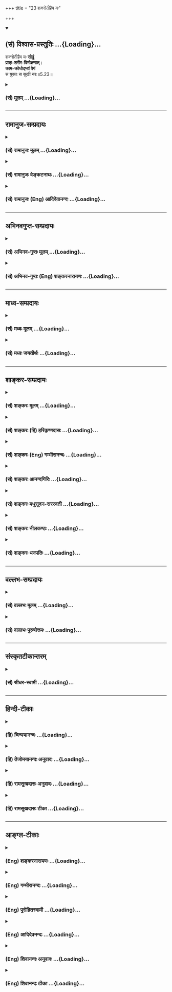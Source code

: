 +++
title = "23 शक्नोतीहैव यः"

+++
<div class="js_include" newlevelforh1="2" title="(सं) विश्वास-प्रस्तुतिः" unfilled url="/purANam_vaiShNavam/mahAbhAratam/06-bhIShma-parva/03-bhagavad-gItA-parva/saMskRtam/vishvAsa-prastutiH/05_karma-saMnyAsa-yogaH/23_shaknotIhaiva_yaH.md">
<details open><summary><h2>(सं) विश्वास-प्रस्तुतिः ...{Loading}...</h2></summary>

शक्नोतीहैव यः **सोढुं**  
**प्राक्-शरीर-विमोक्षणात्**।  
**काम-क्रोधोद्भवं वेगं**  
स युक्तः स सुखी नरः॥5.23॥
</details>
</div>
<div class="js_include collapsed" newlevelforh1="3" title="(सं) मूलम्" unfilled url="/purANam_vaiShNavam/mahAbhAratam/06-bhIShma-parva/03-bhagavad-gItA-parva/saMskRtam/mUlam/05_karma-saMnyAsa-yogaH/23_shaknotIhaiva_yaH.md">
<details><summary><h3>(सं) मूलम् ...{Loading}...</h3></summary>

शक्नोतीहैव यः सोढुं प्राक्शरीरविमोक्षणात्।  
कामक्रोधोद्भवं वेगं स युक्तः स सुखी नरः।।5.23।।
</details>
</div>


_________________
## रामानुज-सम्प्रदायः
<div class="js_include collapsed" newlevelforh1="3" title="(सं) रामानुजः मूलम्" unfilled url="/purANam_vaiShNavam/mahAbhAratam/06-bhIShma-parva/03-bhagavad-gItA-parva/saMskRtam/rAmAnujaH/mUlam/05_karma-saMnyAsa-yogaH/23_shaknotIhaiva_yaH.md">
<details><summary><h3>(सं) रामानुजः मूलम् ...{Loading}...</h3></summary>

।।5.23।।**शरीरविमोक्षणात् प्राग् इह एव** साधनानुष्ठानदशायाम् एव
आत्मानुभवप्रीत्या **कामक्रोधोद्भवं** वेगं सोढुं निरोद्धुं **यः शक्नोति स
युक्तः** आत्मानुभवाय अर्हः। शरीरमोक्षणोत्तरकालम् आत्मानुभवसुखः
संपत्स्यते।

</details>
</div>
<div class="js_include collapsed" newlevelforh1="3" title="(सं) रामानुजः वेङ्कटनाथः" unfilled url="/purANam_vaiShNavam/mahAbhAratam/06-bhIShma-parva/03-bhagavad-gItA-parva/saMskRtam/rAmAnujaH/venkaTanAthaH/05_karma-saMnyAsa-yogaH/23_shaknotIhaiva_yaH.md">
<details><summary><h3>(सं) रामानुजः वेङ्कटनाथः ...{Loading}...</h3></summary>

  
  
।।5.23।। एवं बाह्यस्पर्शेष्वसक्तस्यात्मनि सुखं विन्दतः प्राकृतभोगेषु
दोषदर्शिनः स्वरसवाहिनीं दशामनुवदंस्तथाभूतस्यात्मसाक्षात्कारे तदधीनसुखे च
योग्यतामाह शक्नोति इति। आशरीरपातात्कामक्रोधौ दुर्जयावित्यभिप्रायेणाह
शरीरविमोक्षणात्प्रागिति। साक्षात्कारदशायां कामक्रोधप्रसङ्गो न विद्यत इति
तत्प्रसङ्गनिवारणदशाज्ञापनायइहैव इत्यनेन
साधनानुष्ठानदशोच्यते। विन्दत्यात्मनि यः सुखम् 5।21 इति पूर्वोक्तहेतुं
स्मारयतिआत्मानुभवप्रीत्येति। वेगोऽत्र मनोवाक्कायानामतित्वरिता
प्रवृत्तिः। तत्रानुचितविषयाभिध्याननीचचाटुनरपतिशुद्धान्तप्रवेशादयः कामजा
वेगाः। परहिंसाद्युपायचिन्तनपरुषभाषणप्रहारादयः क्रोधजा वेगाः। सोढुम्
इत्यस्य तितिक्षार्थत्वव्युदासायोक्तंनिरोद्धुमिति। शक्नोति शक्तः
सन्नुत्सहत इत्यर्थः। युक्तशब्दोऽत्र समाधिलाभपर इत्याह आत्मानुभवायार्ह
इति। प्राक्शरीरविमोक्षणात् इत्यस्य शरीरानन्तरमेव फलप्राप्तौ तात्पर्यम्
अन्यथा तद्वचनस्य निष्फलत्वप्रसङ्गादित्यभिप्रायेणस एव
शरीरविमोक्षौत्तरकालमित्युक्तम्। सुखमक्षयमश्नुते 2।21
इत्याद्युक्तफलभूतभविष्यत्सुखयोगोऽत्रापिस सुखी इति व्यपदिश्यत
इत्यभिप्रायेणाह आत्मानुभवैकसुखः सम्पत्स्यत इति।  
  

</details>
</div>
<div class="js_include collapsed" newlevelforh1="3" title="(सं) रामानुजः (Eng) आदिदेवानन्दः" unfilled url="/purANam_vaiShNavam/mahAbhAratam/06-bhIShma-parva/03-bhagavad-gItA-parva/saMskRtam/rAmAnujaH/english/AdidevAnandaH/05_karma-saMnyAsa-yogaH/23_shaknotIhaiva_yaH.md">
<details><summary><h3>(सं) रामानुजः (Eng) आदिदेवानन्दः ...{Loading}...</h3></summary>

5.23 When a man is able to withstand, i.e., to control the impulses of emotions like desire and anger by his longing for the experience of self, he is released 'here itself from the body,' i.e., even during the state when he is practising the means for release, he gains the capacity for experiencing the self. But he becomes blessed by the experience and gets immersed in the bliss of the self only after the fall of the body
(at the end of his Prarabdha or operative Karma). \[The implication is that in this system there is no Jivan-Mukti or complete liberation even when the body is alive. Only the state of Sthita-prajna or of 'one of steady wisdom' can be attained by an embodied Jiva.\]

</details>
</div>


_________________
## अभिनवगुप्त-सम्प्रदायः
<div class="js_include collapsed" newlevelforh1="3" title="(सं) अभिनव-गुप्तः मूलम्" unfilled url="/purANam_vaiShNavam/mahAbhAratam/06-bhIShma-parva/03-bhagavad-gItA-parva/saMskRtam/abhinava-guptaH/mUlam/05_karma-saMnyAsa-yogaH/23_shaknotIhaiva_yaH.md">
<details><summary><h3>(सं) अभिनव-गुप्तः मूलम् ...{Loading}...</h3></summary>

।।5.23।। शक्नोतीति। न चैतद्दुःशकम् शरीरान्तकालं यावत् क्रोधकामजो वेगः
क्षणमात्रं यदि सह्यते तदा आत्यन्तिकी सुखप्राप्तिः।

</details>
</div>
<div class="js_include collapsed" newlevelforh1="3" title="(सं) अभिनव-गुप्तः (Eng) शङ्करनारायणः" unfilled url="/purANam_vaiShNavam/mahAbhAratam/06-bhIShma-parva/03-bhagavad-gItA-parva/saMskRtam/abhinava-guptaH/english/shankaranArAyaNaH/05_karma-saMnyAsa-yogaH/23_shaknotIhaiva_yaH.md">
<details><summary><h3>(सं) अभिनव-गुप्तः (Eng) शङ्करनारायणः ...{Loading}...</h3></summary>

5.23 Saknoti etc. It is not easy to accomplish this; \[for\], if this
force of wrath and desire, hard to bear is endured till the last moment
of the body, not for a moment alone-then is the total Bliss achievement.

</details>
</div>


_________________
## माध्व-सम्प्रदायः
<div class="js_include collapsed" newlevelforh1="3" title="(सं) मध्वः मूलम्" unfilled url="/purANam_vaiShNavam/mahAbhAratam/06-bhIShma-parva/03-bhagavad-gItA-parva/saMskRtam/madhvaH/mUlam/05_karma-saMnyAsa-yogaH/23_shaknotIhaiva_yaH.md">
<details><summary><h3>(सं) मध्वः मूलम् ...{Loading}...</h3></summary>

।।5.23।। तत्परित्यागं प्रशंसति शक्नोतीति। कामक्रोधोद्भवं वेगं सोढुं
शक्नोति। शरीरविमोक्षणात्प्राक्। यथा मनुष्यशरीरे सोढुं सुशकः तथा
नान्यत्रेति भावः। ब्रह्मलोकादिस्तु जितकामानामेव भवति।

</details>
</div>
<div class="js_include collapsed" newlevelforh1="3" title="(सं) मध्वः जयतीर्थः" unfilled url="/purANam_vaiShNavam/mahAbhAratam/06-bhIShma-parva/03-bhagavad-gItA-parva/saMskRtam/madhvaH/jayatIrthaH/05_karma-saMnyAsa-yogaH/23_shaknotIhaiva_yaH.md">
<details><summary><h3>(सं) मध्वः जयतीर्थः ...{Loading}...</h3></summary>

।।5.23।। उत्तरश्लोकमप्यन्तर्भावयितुमाह **तदि**ति। कामभोगपरित्यागं
सन्न्यासार्थमिति वर्तते। इहैव शरीरविमोक्षणात् प्रागिति
प्रशंसायामनुपयुक्तमिति भावेन तद्विहायान्यद्योजयति **कामे**ति। वेगं
मनसोऽनवस्थानम्। एवं तर्हिइहैव शरीरविमोक्षणात् प्राक् इति किमर्थमुक्तं
इत्यतस्तदनूद्य तात्पर्य माह **शरीरे**ति। इहैवेत्यनुवादे ग्राह्यं
अस्मिन्नेव लोक इति। अत एवोक्तं मनुष्यशरीर इति। अतोऽत्रैव तत्सहनाय
प्रयतितव्यमित्यभिप्रायशेषः। ननु ब्रह्मलोकादौ तत्सहनमत्यन्तसुशकम्
तत्कथमेवमुच्यते इत्यत आह **ब्रह्मे**ति। तथा चान्योन्याश्रय इति भावः।
अन्यत्रेति पश्वादिशरीरं व्युदस्तमिति हृदयम्। एतेनात्र वाक्यभेदः कार्य
इति सूचितम्। शरीरविमोक्षणपर्यन्तं न सकृदिति कश्चित्। तदसत् तथा
सत्याशरीरविमोक्षणादिति स्यात्। इहैवेति च व्यर्थम्।

</details>
</div>


_________________
## शाङ्कर-सम्प्रदायः
<div class="js_include collapsed" newlevelforh1="3" title="(सं) शङ्करः मूलम्" unfilled url="/purANam_vaiShNavam/mahAbhAratam/06-bhIShma-parva/03-bhagavad-gItA-parva/saMskRtam/shankaraH/mUlam/05_karma-saMnyAsa-yogaH/23_shaknotIhaiva_yaH.md">
<details><summary><h3>(सं) शङ्करः मूलम् ...{Loading}...</h3></summary>

।।5.23।। **शक्नोति** उत्सहते **इहैव** जीवन्नेव **यः सोढुं** प्रसहितुं
**प्राक्** पूर्वं **शरीरविमोक्षणात्** आ मरणात् इत्यर्थः। मरणसीमाकरणं
जीवतोऽवश्यंभावि हि कामक्रोधोद्भवो वेगः अनन्तनिमित्तवान् हि सः इति यावत्
मरणं तावत् न विश्रम्भणीय इत्यर्थः। कामः इन्द्रियगोचरप्राप्ते इष्टे विषये
श्रूयमाणे स्मर्यमाणे वा अनुभूते सुखहेतौ या गर्धिः तृष्णा स कामः क्रोधश्च
आत्मनः प्रतिकूलेषु दुःखहेतुषु दृश्यमानेषु श्रूयमाणेषु स्मर्यमाणेषु वा यो
द्वेषः सः क्रोधः तौ कामक्रोधौ उद्भवो यस्य वेगस्य सः कामक्रोधोद्भवः वेगः।
रोमाञ्चनप्रहृष्टनेत्रवदनादिलिङ्गः अन्तःकरणप्रक्षोभरूपः कामोद्भवो वेगः
गात्रप्रकम्पप्रस्वेदसंदष्टोष्ठपुटरक्तनेत्रादिलिङ्गः क्रोधोद्भवो वेगः तं
**कामक्रोधोद्भवं वेगं** यः उत्सहते प्रसहते सोढुं प्रसहितुम् **सः
युक्तः** योगी **सुखी** च इह लोके **नरः**।। कथंभूतश्च ब्रह्मणि स्थितः
ब्रह्म प्राप्नोति इति आह **भगवान्**

</details>
</div>
<div class="js_include collapsed" newlevelforh1="3" title="(सं) शङ्करः (हि) हरिकृष्णदासः" unfilled url="/purANam_vaiShNavam/mahAbhAratam/06-bhIShma-parva/03-bhagavad-gItA-parva/saMskRtam/shankaraH/hindI/harikRShNadAsaH/05_karma-saMnyAsa-yogaH/23_shaknotIhaiva_yaH.md">
<details><summary><h3>(सं) शङ्करः (हि) हरिकृष्णदासः ...{Loading}...</h3></summary>

।।5.23।। जो मनुष्य यहाँजीवितावस्थामें ही शरीर छूटनेसे पहलेपहले अर्थात्
मरणपर्यन्त ( कामक्रोधसे उत्पन्न हुए वेगको ) सहन कर सकता है अर्थात् सहन
करनेका उत्साह रखता है ( वही युक्त और सुखी है )। जीवित पुरुषके
अन्तःकरणमें कामक्रोधका वेग अवश्य ही होता है इसलिये मरणपर्यन्तकी सीमा की
गयी है क्योंकि वह कामक्रोधजनित वेग अनेक निमित्तोंसे प्रकट होनेवाला है
अतः मरनेतक उसका विश्वास न करे। ( सदैव उससे सावधान रहे ) यह अभिप्राय है।
किसी अनुभव किये हुए सुखदायक इष्टविषयके इन्द्रियगोचर हो जानेपर यानी सुन
जानेपर या स्मरण हो जानेपर उसको पानेकी जो लालसा तृष्णा होती है उसका नाम
काम है। वैसे ही अपने प्रतिकूल दुःखदायक विषयोंके दीखने सुनायी देने या
स्मरण होनेपर उनमें जो द्वेष होता है उसका नाम क्रोध है। वे काम और क्रोध
जिस वेगके उत्पादक होते हैं वह कामक्रोधसे उत्पन्न हुआ वेग कहलाता है।
रोमाञ्च होना मुख और नेत्रोंका प्रफुल्लित होना इत्यादि चिह्नोंवाला जो
अन्तःकरणका क्षोभ है वह कामसे उत्पन्न हुआ वेग है। तथा शरीरका काँपना पसीना
आ जाना होठोंको चबाने लगना नेत्रोंका लाल हो जाना इत्यादि चिह्नोंवाला वेग
क्रोधसे उत्पन्न हुआ वेग है। ऐसे काम और क्रोधके वेगको जो सहन कर सकता है
उसको सहन करनेका उत्साह रखता है वह मनुष्य इस संसारमें योगी है और वही सुखी
है।

</details>
</div>
<div class="js_include collapsed" newlevelforh1="3" title="(सं) शङ्करः (Eng) गम्भीरानन्दः" unfilled url="/purANam_vaiShNavam/mahAbhAratam/06-bhIShma-parva/03-bhagavad-gItA-parva/saMskRtam/shankaraH/english/gambhIrAnandaH/05_karma-saMnyAsa-yogaH/23_shaknotIhaiva_yaH.md">
<details><summary><h3>(सं) शङ्करः (Eng) गम्भीरानन्दः ...{Loading}...</h3></summary>

5.23 Yah saknoti, one who can, is able to; sodhum, withstand; iha eva,
here itself, while alive; prak, before; sarira-vimoksanat, departing
from the body, till death-. Death is put as a limit because the impulse
of desire and anger is certanily inevitable for a living person. For
this impulse has got infinite sources. One should not relax until his
death. That is the idea. Kama, desire, is the hankering, thirst, with
regard to a coveted object-of an earlier experience, and which is a
source of pleasure-when it comes within the range of the senses, or is
heard of or remembered. And krodha, anger, is that repulsion one has
against what are adverse to oneself and are sources of sorrow, when they
are seen, heard of or remembered. That impulse (veda) which has those
desire and anger as its source (udbhava) is kama-krodha-udbhava-vegah.
The impulse arising from desire is a kind of mental agitation, and has
the signs of horripilation, joyful eyes, face, etc. The impulse of anger
has the signs of trembling of body, perspiration, bitting of lips, red
eyes, etc. He who is able to withstand that impulse arising from desire
and anger, sah narah, that man; is yuktah, a yogi; and sukhi, is happy,
in this world. What kind of a person, being established in Brahman,
attains Brahman; The Lord says:

</details>
</div>
<div class="js_include collapsed" newlevelforh1="3" title="(सं) शङ्करः आनन्दगिरिः" unfilled url="/purANam_vaiShNavam/mahAbhAratam/06-bhIShma-parva/03-bhagavad-gItA-parva/saMskRtam/shankaraH/AnandagiriH/05_karma-saMnyAsa-yogaH/23_shaknotIhaiva_yaH.md">
<details><summary><h3>(सं) शङ्करः आनन्दगिरिः ...{Loading}...</h3></summary>

।।5.23।। उत्तरश्लोकस्य तात्पर्यमाह **अयं चेति।** श्रेयोमार्गप्रतिपक्षत्वं
कष्टतमत्वे हेतुस्तत्रैव हेत्वन्तरमाह **सर्वेति।** प्रयत्नाधिक्यस्य
कर्तव्यत्वे हेतुं सूचयति **दुर्निवार्य इति।** प्रसिद्धं हि
कामक्रोधोद्भवस्य वेगस्य दुर्निवारत्वं येन मातरमपि चाधिरोहति पितरमपि
हन्ति तमवश्यं परिहर्तव्यं दर्शयति **शक्नोतीति।** यथोक्तं वेगं
बहिरनर्थरूपेण परिणामात्प्रागेव देहान्तरुत्पन्नं यः सोढुं क्षमते तं
स्तौति **स युक्त इति।** मरणसीमाकरणस्य तात्पर्यमाह **मरणेति।** प्रसिद्धौ
हिशब्दः। तत्र हेतुमाह **अनन्तेति।** व्याध्युपहतानां वृद्धानां च
कामादिवेगो न भवतीत्याशङ्क्याह **यावदिति।** कामक्रोधोद्भवं वेगं
व्याख्यातुमादौ कामं मनोविकारविशेषत्वेन व्याचष्टे **काम इति।** कथमस्य
मनोविकारविशेषत्वं तदाह **इन्द्रियेति।** कामो गर्धिस्तृष्णेति पर्यायाः
सन्तः शब्दा मनोविकारविशेषे पर्यवस्यन्तीत्यर्थः। क्रोधश्च
मनोविकारविशेषस्तद्वदित्याह **क्रोधश्चेति।** तमेव क्रोधं स्पष्टयति
**आत्मन इति।** एवं कामक्रोधौ व्याख्याय तयोरुत्कटत्वावस्थात्मनो वेगस्य
ताभ्यामुत्पत्तिमुपन्यस्यति **ताविति।** यथोक्तवेगावगमोपायमुपदिशति
**रोमाञ्चनहृष्टनेत्रेत्यादिना।** उभयविधवेगं यो जीवन्नेव सोढुं शक्नोति तं
पुरुषधौरेयत्वेन स्तौति **तमित्यादिना।**

</details>
</div>
<div class="js_include collapsed" newlevelforh1="3" title="(सं) शङ्करः मधुसूदन-सरस्वती" unfilled url="/purANam_vaiShNavam/mahAbhAratam/06-bhIShma-parva/03-bhagavad-gItA-parva/saMskRtam/shankaraH/madhusUdana-sarasvatI/05_karma-saMnyAsa-yogaH/23_shaknotIhaiva_yaH.md">
<details><summary><h3>(सं) शङ्करः मधुसूदन-सरस्वती ...{Loading}...</h3></summary>

।।5.23।। सर्वानर्थप्राप्तिहेतुर्दुर्निवारोऽयं श्रेयोमार्गप्रतिपक्षः
कष्टतमो दोषो महता यत्नेन मुमुक्षुणा निवारणीय इति यत्नाधिक्यविधानाय
पुनराह आत्मोऽनुकूलेषु सुखहेतुषु दृश्यमानेषु श्रूयमाणेषु स्मर्यमाणेषु वा
तद्गुणानुसंधानाभ्यासेन यो रत्यात्मको गर्धोऽभिलाषस्तृष्णा लोभः स कामः।
स्त्रीपुंसयोः परस्परव्यतिकराभिलाषे त्वत्यन्तनिरूढः कामशब्दः।
एतदभिप्रायेणकामः क्रोधस्तथा लोभः इत्यत्र धनतृष्णा लोभः
स्त्रीपुंसव्यतिकरस्तृष्णा कामः इति कामलोभौ पृथगुक्तौ। इह तु
तृष्णासामान्याभिप्रायेण कामशब्दः प्रयुक्त इति लोभः पृथङ्नोक्तः।
एवमात्मनः प्रतिकूलेषु दुःखहेतुषु दृश्यमानेषु श्रूयमाणेषु स्मर्यमाणेषु वा
तत्तद्दोषानुसंधानाभ्यासेन यः प्रज्वलनात्मको द्वेषो मन्युः स क्रोधः।
तयोरुत्कटावस्था लोकवेदविरोधप्रतिसंधानप्रतिबन्धकतया
लोकवेदविरुद्धप्रवृत्त्युन्मुखत्वरूपा नदीवेगसाम्येन वेग इत्युच्यते। यथा
हि नद्या वेगो वर्षास्वतिप्रबलतया लोकवेदविरोधप्रतिसंधानेनानिच्छन्तमपि
गर्ते पातयित्वा मज्जयति चाधो नयति च तथा कामक्रोधयोरपि वेगो
विषयाभिध्यानाभ्यासेन वर्षाकालस्थानीयेनातिप्रबलो
लोकवेदविरोधप्रतिसंधानेनानिच्छन्तमपि विषयगर्ते पातयित्वा मज्जयति चाधो
महानरकान्नयति चेति वेगपदप्रयोगेण सूचितम्। एतच्चाथ केन
प्रयुक्तोऽयमित्यत्र विवृतम्। तमेतादृशं कामक्रोधोद्भवं
वेगमन्तःकरणप्रक्षोभरूपं
स्तम्भस्वेदाद्यनेकबाह्यविकारलिङ्गमाशरीरविमोक्षणाच्छरीरविमोक्षणपर्यन्तमनेकनिमित्तवशात्सर्वदा
संभाव्यमानत्वेनाविस्रम्भणीयमन्तरुत्पन्नमात्रमिहैव
बहिरिन्द्रियव्यापाररूपाद्गर्तपतनात्प्रागेव यो यतिर्धीरस्तिमिङ्गिल इव
नदीवेगं विषयदोषदर्शनाभ्यासजेन वशीकारसंज्ञकवैराग्येण सोढुं
तदनुरूपकार्यसंपादनेनानर्थकं कर्तुं शक्नोति समर्थो भवति स एव युक्तो योगी
स एव सुखी स एव नरः पुमान्पुरुषार्थसंपादनात्
तदितरस्त्वाहारनिद्राभयमैथुनादिपशुधर्ममात्ररतत्वेन मनुष्याकारः पशुरेवेति
भावः। प्राक्शरीरविमोक्षणादित्यत्रान्यद्व्याख्यानं यथामरणादूर्ध्वं
विलपन्तीभिर्युवतीभिरालिङ्ग्यमानोऽपि पुत्रादिभिर्दह्यमानोऽपि
प्राणशून्यत्वात्कामक्रोधवेगं सहते तथा मरणात्प्रागपि जीवन्नेव यः सहते स
युक्त इत्यादि। अत्र यदि मरणवज्जीवनेऽपि कामक्रोधानुत्पत्तिमात्रं
ब्रूयात्तदैतद्युज्येत। यथोक्तं वसिष्ठेनप्राणे गते यथा देहः सुखं दुःखं न
विन्दति। तथा चेत्प्राणयुक्तोऽपि स कैवल्याश्रमे वसेत्।। इति। इह
तूत्पन्नयोः कामक्रोधयोर्वेगसहने प्रस्तुते तयोरनुत्पत्तिमात्रं न
दृष्टान्त इति किमतिनिर्बन्धेन।

</details>
</div>
<div class="js_include collapsed" newlevelforh1="3" title="(सं) शङ्करः नीलकण्ठः" unfilled url="/purANam_vaiShNavam/mahAbhAratam/06-bhIShma-parva/03-bhagavad-gItA-parva/saMskRtam/shankaraH/nIlakaNThaH/05_karma-saMnyAsa-yogaH/23_shaknotIhaiva_yaH.md">
<details><summary><h3>(सं) शङ्करः नीलकण्ठः ...{Loading}...</h3></summary>

।।5.23।। कः पुनर्मुख्यः सुखीत्याह **शक्नोतीति।** इहैव जीवत्येव देहे
प्राक्शरीरविमोक्षणाद्यावद्देहपातं मया कामक्रोधौ जिताविति विस्रम्भो न
कर्तव्य इत्यर्थः। श्रुते दृष्टेऽनुमिते वा विषये यो
गर्धस्तृष्णारूपोऽतृप्तिश्च स कामः क्रोधस्तादृशे एव विषये द्वेषस्तौ
कामक्रोधावुद्भवो यस्य वेगस्य स
रोमाञ्चहृष्टनेत्रवक्त्रलिङ्गोऽन्तःकरणप्रक्षोभरूपः कामोद्भवो वेगः।
गात्रप्रकम्पप्रस्वेदसंदष्टौष्ठपुटरक्तनेत्रादिलिङ्गः क्रोधोद्भवो वेगस्तं
कामक्रोधोद्भवं वेगं सोढुं यः शक्नोति स एव युक्तो योगी मुख्यः सुखी च
नान्यः।

</details>
</div>
<div class="js_include collapsed" newlevelforh1="3" title="(सं) शङ्करः धनपतिः" unfilled url="/purANam_vaiShNavam/mahAbhAratam/06-bhIShma-parva/03-bhagavad-gItA-parva/saMskRtam/shankaraH/dhanapatiH/05_karma-saMnyAsa-yogaH/23_shaknotIhaiva_yaH.md">
<details><summary><h3>(सं) शङ्करः धनपतिः ...{Loading}...</h3></summary>

।।5.23।। अयं च श्रयोमार्गप्रतिपक्षी कष्टतमो दोषः सर्वानर्थप्राप्तिहेतुः
दुर्निवार्यश्चेति तत्परिहारे यत्नाधिक्यविधानायाह **शक्नोतीति।** यः इहैव
जीवन्नेव इन्द्रियगोचरे प्राप्ते इष्टे विषये श्रुयमाणे स्मर्यमाणे वा
सुखहेतौ या तृष्णा स कामः। क्रोधश्चैवंभूतेऽनिष्टे विषये द्वेषः। तौ
कामक्रोधावुद्भवो यस्य स रोमाञ्चनहृष्टनेत्रवदनलिङ्गोऽन्तःकरणप्रक्षोभरुपः
कामोद्भवो वेगः। गात्रप्रकम्पप्रस्वेदसंदष्टौष्ठपुटरक्तनेत्रवक्ततादिलिङग
चित्तप्रक्षोभरुपः क्रोधोद्भवो वेगः। तं कामक्रोधोद्भवं
शरीरविमोक्षणात्प्रागामरणात् सोढुं प्रसहितुं शक्नोति। मरणसीमाकरणं तु
निमित्तानामनन्तत्वात् कामक्रोधोद्भवस्य वेगस्य जीवतोऽवश्यंभावित्वात्
यावन्मरणं न विश्वसनीय इति कथनार्थं यः सोढुं श्कनोति स युक्तो योगी सुखी
चेह लोके नरः स एव नर इति सूचनार्थ नरपदम्। यत्तु परे
मरणादूर्ध्वंविलपन्तीभिर्युवतिभिरालिङ्ग्यमानोऽपि पुत्रादिभिर्दह्यमानोऽपि
यथा प्राणाशून्यः कामक्रोधवेगं सहते तथा मरणात्प्राक् जीवन्नेव यः सहते स
एव युक्तः सुखी चेत्यर्थः। तदुक्तं वसिष्ठेनप्राणे गते यथा देहः सुखं दुःखं
न विन्दति। तथा चेत्प्राणायुक्तोऽपि स कैवल्याश्रमे वसेत् इति तन्मन्दम्।
प्राणशून्ये कामक्रोधोद्भववेगस्याभावादत्र
तद्दृष्टान्तीकरणस्यानुचितत्वात्।

</details>
</div>


_________________
## वल्लभ-सम्प्रदायः
<div class="js_include collapsed" newlevelforh1="3" title="(सं) वल्लभः मूलम्" unfilled url="/purANam_vaiShNavam/mahAbhAratam/06-bhIShma-parva/03-bhagavad-gItA-parva/saMskRtam/vallabhaH/mUlam/05_karma-saMnyAsa-yogaH/23_shaknotIhaiva_yaH.md">
<details><summary><h3>(सं) वल्लभः मूलम् ...{Loading}...</h3></summary>

।।5.23।। अतो मोक्ष एव योगिनः पुरुषार्थः तत्र सर्वप्रतिपक्षसहनेनैव तल्लाभ
इत्याह शक्नोतीहेति। शरीरत्यागात्प्रागेव कामक्रोधोद्भवं वेगं यः सोढुं
शक्नोति सोद्वापि न मोक्षसाधनं त्यजति स ज्ञातव्यो योगी युक्तो
ब्रह्मानन्दवांश्च अन्यथा तु गत शरीरे सिद्धमेवेति न पुरुषकारः स्यात्।
एवमेवोक्तं वशिष्ठेन प्राणे गते यथा देही सुखं दुःखं न विन्दति। तथा
चेत्प्राणयुक्तोऽपि स कैवल्याश्रयो भवेत् इति।

</details>
</div>
<div class="js_include collapsed" newlevelforh1="3" title="(सं) वल्लभः पुरुषोत्तमः" unfilled url="/purANam_vaiShNavam/mahAbhAratam/06-bhIShma-parva/03-bhagavad-gItA-parva/saMskRtam/vallabhaH/puruShottamaH/05_karma-saMnyAsa-yogaH/23_shaknotIhaiva_yaH.md">
<details><summary><h3>(सं) वल्लभः पुरुषोत्तमः ...{Loading}...</h3></summary>

  
  
।।5.23।। तस्माल्लौकिकभोगत्याग एव तत्सम्बन्धप्रापक इत्याह शक्नोतीति। यः
शरीरविमोक्षणात् प्राक् अलौकिकदेहाप्तिकालात् पूर्वं कामक्रोधोद्भवं वेगं
कामोद्भवं स्वेच्छाजनितरसभावाभावजं क्रोधोद्भवमन्येषु
तदिच्छापूर्तिदर्शनक्षोभजं सोढुं शक्नोति स इहैव अस्मिन्नेव शरीरे युक्तो
भावात्मरूपयुक्तः स सुखी नरः मद्भक्तः स्यादित्यर्थः।  
  

</details>
</div>


_________________
## संस्कृतटीकान्तरम्
<div class="js_include collapsed" newlevelforh1="3" title="(सं) श्रीधर-स्वामी" unfilled url="/purANam_vaiShNavam/mahAbhAratam/06-bhIShma-parva/03-bhagavad-gItA-parva/saMskRtam/shrIdhara-svAmI/05_karma-saMnyAsa-yogaH/23_shaknotIhaiva_yaH.md">
<details><summary><h3>(सं) श्रीधर-स्वामी ...{Loading}...</h3></summary>

।।5.23।। तस्मान्मोक्ष एव परः पुरुषार्थस्तस्य च
कामक्रोधवेगोऽतिप्रतिपक्षोऽतस्तत्सहनसमर्थ एव मोक्षभागित्याह
**शक्नोतीति।** कामात्क्रोधाच्चोद्भवति यो वेगो
मनोनेत्रादिक्षोभलक्षणस्तमिहैव तदुद्भवसमय एव यो नरः सोढुं प्रतिरोद्धुं
शक्नोति। तदपि न क्षणमात्रं किंतु शरीरविमोक्षणात्प्राक्।
यावद्देहपातमित्यर्थः। य एवंभूतः स एव मुक्तः समाहितः सुखी च भवति नान्यः।
यद्वा मरणादूर्ध्वं विलपन्तीभिर्युवतीभिरालिङ्ग्यमानोऽपि
पुत्रादिभिर्दह्यमानोऽपि यथा प्राणशून्यः कामक्रोधवेगं सहते तथा
मरणात्प्रागपि जीवन्नेव यः सहेत स एव युक्तः सुखी चेत्यर्थः। तदुक्तं
वसिष्ठेन प्राणे गते यथा देहः सुखं दुःखं न विन्दति। तथा
चेत्प्राणयुक्तोऽपि स कैवल्याश्रमे वसेत्।। इति।

</details>
</div>


_________________
## हिन्दी-टीकाः
<div class="js_include collapsed" newlevelforh1="3" title="(हि) चिन्मयानन्दः" unfilled url="/purANam_vaiShNavam/mahAbhAratam/06-bhIShma-parva/03-bhagavad-gItA-parva/hindI/chinmayAnandaH/05_karma-saMnyAsa-yogaH/23_shaknotIhaiva_yaH.md">
<details><summary><h3>(हि) चिन्मयानन्दः ...{Loading}...</h3></summary>

।।5.23।। भगवान् स्वयं अनुभव करते हैं कि उनके द्वारा ज्ञानी पुरुष का कुछ
अत्यधिक उत्साह से किया हुआ वर्णन साधकों को असम्भव सा प्रतीत हो सकता है।
कारण यह है कि मनुष्य़ का वर्तमान जीवन इतना अधिक दुखपूर्ण और परावलम्बी है
कि साधारण मनुष्य पूर्ण आनन्द के जीवन की कल्पना भी नहीं कर सकता। यदि कोई
दर्शन ऐसा आदर्शवादी है जिसका हमारे व्यवहारिक जगत् से कोई सम्बन्ध ही न हो
तो वह केवल एक मनोरंजक कल्पना तो हो सकता है परन्तु मनुष्य को श्रेष्ठतर
बनाने की सार्मथ्य उसमें नहीं होगी। ऐसी त्रुटिपूर्ण धारणा को दूर करने के
लिये श्रीकृष्ण सभी साधकों को यह कह कर आश्वस्त करते हैं कि आवश्यक
प्रयत्नों के द्वारा इस आनन्दपूर्ण जीवन को इसी लोक में रहकर जिया जा सकता
है। मेरे पितामह एक महान् वीणा वादक थे। आज तक उनकी वीणा घर में सुरक्षित
रखी है। संगीत से मेरा भी प्रारम्भिक परिचय होने के कारण एक दिन अचानक मेरे
मन में विचार आया कि क्यों न पितामह की वीणा का उपयोग कर रातोंरात महान्
संगीतज्ञ बना जाय यह विचार करके यदि उस वीणा को मैं उसी स्थिति में बजाने
का प्रयत्न करूँ तो उसमें से शुद्ध संगीत नहीं सुनाई पड़ सकता और हो सकता
है कि उसके साथ अधिक खिलवाड़ करने से वह टूट ही जाय। उस वाद्य का उपयोग
करने से पूर्व आवश्यकता है उसे स्वच्छ करने की उसके तार बदलने की और उसे
स्वर में मिलाने की। इन सबके सुव्यवस्थित होने पर उसी वीणा पर मधुर संगीत
सुना जा सकता है। ठीक इसी प्रकार अनादि काल से उपेक्षित हमारा अन्तकरण इस
योग्य नहीं रहा है कि पूर्णत्व के गान को वह गा सके। अब हमको चाहिये कि
साधनाभ्यास से उसे शुद्ध और सुव्यवस्थित करें जिससे उसमें पूर्ण आनन्द की
अनुभूति हो और वह आनन्द उसके माध्यम से व्यक्त हो सके। अन्तकरण को
पुर्नव्यवस्थित करने की विधि का वर्णन यहाँ भगवान् संक्षेप में किन्तु
सुन्दर ढंग से कर रहे हैं। कभीकभी उनके कथन की संक्षिप्तता और सरलता ही
उनके गम्भीर अभिप्राय को समझने में बाधक सी बन जाती है। उनके उपदेश में
सरलता का आभास होता है परन्तु अर्थ गाम्भीर्य रहता है। काम और क्रोध के वेग
को सहन करो और फिर वह व्यक्ति इसी जगत् और जीवन में योगी और सुखी
है। सिगमण्ड फ्रायड के आधुनिक विद्यार्थियों तथा अन्य पुरुषों को भगवान् का
कथन अवैज्ञानिक और रुक्ष उत्साह का प्रतीक प्रतीत हो सकता है। इसका कारण
केवल यही है कि मानव व्यवहार तथा मनोविज्ञान की सतही बातों से उनके मन में
अनेक धारणाएँ बन चुकी होती हैं पूर्वाग्रह दृढ़ हो गये होते हैं। परन्तु
उक्त विचार की सम्यक् समीक्षा करने पर हम देखेंगे कि उसमें जीवन को
सुखपूर्ण बनाने के लिए अत्यन्त उपयोगी सुझाव दिये गये हैं। बुद्धिरूपी पर्वत
शृंग से नीचे की ओर तीव्रगति से सरकती हुई विचारों की हिमराशि का नाम है
कामना जो हृदय रूपी घाटियों से गुजरती हुई बाह्य जगत् में स्थित प्रिय विषय
की ओर अग्रसर होती है। जब विचाररूपी हिमराशि के फिसलन मार्ग पर शक्तिशाली
अवरोधक लगा दिया जाता है तब उस अवरोधक तक शीघ्र ही पहुँचकर छिन्नभिन्न होकर
वह आत्मविनाश का रूप धारण करती है जिसे कहते हैं क्रोध। काम और क्रोध यही
दो वृत्तियां है जो साधारणत हमारे मन में अत्यन्त विक्षेप या क्षोभ उत्पन्न
करती हैं। कामना की तीव्रता जितनी अधिक होती है उसमें विघ्न आने पर क्रोध
का रूप भी उतना भयंकर होता है। मनुष्य विषयों की कामना केवल सुखप्राप्ति के
लिये ही करता है। जिस व्यक्ति ने यह समझ लिया कि विषयों में सुख नहीं होता
और आनन्द तो स्वयं का आत्मस्वरूप ही है वह व्यक्ति इन उपभोगों से विरक्त
होकर स्वरूप में स्थित होने का प्रयत्न करेगा। ऐसे व्यक्ति के मन में
विषयों की कामनाएँ नहीं होंगी और स्वाभाविक है कि उनके अभाव में क्रोध
उत्पन्न होने के लिए कारण ही नहीं रह जायेगा। जिसने इन दो शक्तिशाली एवं
दुर्जेय वृत्तियों को अपने वश में कर लिया है वही एक पुरुष इस जगत् के
प्रलोभनों में स्वतन्त्ररूप से अप्रभावित रह सकता है। वही वास्तव में सुखी
पुरुष है। अर्जुन के माध्यम से भगवान् का हम सबके लिये यही उपदेश है कि हमें
काम और क्रोध को जीतने का प्रयत्न करना चाहिये। उनका आश्वासन है कि इन पर
विजय प्राप्त करने पर हम इसी जगत् और जीवन में परमानन्द का अनुभव कर सकते
हैं। किन गुणों से सम्पन्न व्यक्ति ब्रह्म में स्थित होता है भगवान् कहते
हैं

</details>
</div>
<div class="js_include collapsed" newlevelforh1="3" title="(हि) तेजोमयानन्दः अनुवादः" unfilled url="/purANam_vaiShNavam/mahAbhAratam/06-bhIShma-parva/03-bhagavad-gItA-parva/hindI/tejomayAnandaH/anuvAdaH/05_karma-saMnyAsa-yogaH/23_shaknotIhaiva_yaH.md">
<details><summary><h3>(हि) तेजोमयानन्दः अनुवादः ...{Loading}...</h3></summary>

।।5.23।। जो मनुष्य इसी लोक में शरीर त्यागने के पूर्व ही काम और क्रोध से
उत्पन्न हुए वेग को सहन करने में समर्थ है, वह योगी (युक्त) और सुखी
मनुष्य है।।

</details>
</div>
<div class="js_include collapsed" newlevelforh1="3" title="(हि) रामसुखदासः अनुवादः" unfilled url="/purANam_vaiShNavam/mahAbhAratam/06-bhIShma-parva/03-bhagavad-gItA-parva/hindI/rAmasukhadAsaH/anuvAdaH/05_karma-saMnyAsa-yogaH/23_shaknotIhaiva_yaH.md">
<details><summary><h3>(हि) रामसुखदासः अनुवादः ...{Loading}...</h3></summary>

।।5.23।। इस मनुष्य-शरीरमें जो कोई (मनुष्य) शरीर छूटनेसे पहले ही
काम-क्रोधसे उत्पन्न होनेवाले वेगको सहन करनेमें समर्थ होता है, वह नर योगी
है और वही सुखी है।

</details>
</div>
<div class="js_include collapsed" newlevelforh1="3" title="(हि) रामसुखदासः टीका" unfilled url="/purANam_vaiShNavam/mahAbhAratam/06-bhIShma-parva/03-bhagavad-gItA-parva/hindI/rAmasukhadAsaH/TIkA/05_karma-saMnyAsa-yogaH/23_shaknotIhaiva_yaH.md">
<details><summary><h3>(हि) रामसुखदासः टीका ...{Loading}...</h3></summary>

5.23।।***व्याख्या--*'शक्नोतीहैव यः ৷৷. कामक्रोधोद्भवं
वेगम्'--**प्राणिमात्रको एक अलौकिक विवेक प्राप्त है। यह विवेक पशु-पक्षी
आदि योनियोंमें प्रसुप्त रहता है। उनमें केवल अपनी-अपनी योनिके अनुसार
शरीर-निर्वाहमात्रका विवेक रहता है। देव आदि योनियोंमें यह विवेक ढका रहता
है; क्योंकि वे योनियाँ भोगोंके लिये मिलती हैं; अतः उनमें भोगोंकी बहुलता
तथा भोगोंका उद्देश्य रहता है। मनुष्ययोनिमें भी भोगी और संग्रही मनुष्यका
विवेक ढका रहता है। ढके रहनेपर भी यह विवेक मनुष्यको समय-समयपर भोग और
संग्रहमें दुःख एवं दोषका दर्शन कराता रहता है। परन्तु इसे महत्त्व न
देनेके कारण मनुष्य भोग और संग्रहमें फँसा रहता है। अतः मनुष्यको चाहिये कि
वह इस विवेकको महत्त्व देकर इसे स्थायी बना ले। इसकी उसे पूर्ण स्वतन्त्रता
है। विवेकको स्थायी बनाकर वह राग-द्वेष, काम-क्रोध आदि विकारोंको सर्वथा
समाप्त कर सकता है। इसलिये भगवान् **'इह'** पदसे मनुष्यको सावधान करते हैं
कि अभी उसे ऐसा दुर्लभ अवसर प्राप्त है, जिसमें वह काम-क्रोधपर विजय
प्राप्त करके सदाके लिये सुखी हो सकता है। मनुष्य-शरीर मुक्त होनेके लिये ही
मिला है। इसलिये मनुष्यमात्र काम-क्रोधका वेग सहन करनेमें योग्य, अधिकारी
और समर्थ है। इसमें किसी वर्ण, आश्रम आदिकी उपेक्षा भी नहीं है। मृत्युका
कुछ पता नहीं कि कब आ जाय; अतः सबसे पहले काम-क्रोधके वेगको सहन कर लेना
चाहिये। काम-क्रोधके वशीभूत नहीं होना है--यह सावधानी जीवनभर रखनी है। यह
कार्य मनुष्य स्वयं ही कर सकता है, कोई दूसरा नहीं। इस कार्यको करनेका अवसर
मनुष्य-शरीरमें ही है, दूसरे शरीरोंमें नहीं। इसलिये शरीर छूटनेसे
पहले-पहले ही यह कार्य जरूर कर लेना चाहिये--यही भाव इन पदोंमें
है। उपर्युक्त पदोंसे एक भाव यह भी लिया जा सकता है कि काम-क्रोधके वशीभूत
होकर शरीर क्रिया करने लगे--ऐसी स्थितिसे पहले ही उनके वेगको सह लेना
चाहिये। कारण कि काम-क्रोधके अनुसार क्रिया आरम्भ होनेके बाद शरीर और
वृत्तियाँ अपने वशमें नहीं रहतीं। भोगोंको पानेकी इच्छासे पहले उनका संकल्प
होता है। वह संकल्प होते ही सावधान हो जाना चाहिये कि मैं तो साधक हूँ,
मुझे भोगोंमें नहीं फँसना है; क्योंकि यह साधकका काम नहीं है। इस तरह
संकल्प उत्पन्न होते ही उसका त्याग कर देना चाहिये। पदार्थोंके प्रति राग
(काम) रहनेके कारण 'अमुक पदार्थ सुन्दर और सुखप्रद हैं' आदि संकल्प उत्पन्न
होते हैं। संकल्प उत्पन्न होनेके बाद उन पदार्थोंको प्राप्त करनेकी कामना
उत्पन्न हो जाती है, और उनकी प्राप्तिमें बाधा देनेवालोंके प्रति क्रोध
उत्पन्न होता है।  
  
काम-क्रोधके वेगको सहन करनेका तात्पर्य है--काम-क्रोधके वेगको उत्पन्न ही न
होने देना। काम-क्रोधका संकल्प उत्पन्न होनेके बाद वेग आता है और वेग आनेके
बाद काम-क्रोधको रोकना कठिन हो जाता है, इसलिये काम-क्रोधके संकल्पको
उत्पन्न न होने देनेमें ही उपर्युक्त पदोंका भाव प्रतीत होता है। कारण यह
है कि काम-क्रोधका संकल्प उत्पन्न होनेपर अन्तःकरणमें अशान्ति, उत्तेजना,
संघर्ष आदि होने लग जाते हैं, जिनके रहते हुए मनुष्य सुखी नहीं कहा जा
सकता। परन्तु इसी श्लोकमें **'स सुखी'** पदोंसे काम-क्रोधका वेग सहनेवाले
मनुष्यको 'सुखी' बताया गया है। दूसरी बात यह है कि काम-क्रोधके वेगको
मनुष्य अपनेसे शक्तिशाली पुरुषके सामने भयसे भी रोक सकता है अथवा
व्यापारमें आमदनी होती देखकर लोभसे भी रोक सकता है। परन्तु इस प्रकार भय और
लोभके कारण काम-क्रोधका वेग सहनेसे वह सुखी नहीं हो जाता; क्योंकि वह जैसे
क्रोधमें फँसा था, ऐसे ही भय और लोभमें फँस गया। तीसरी बात यह है कि इस
श्लोकमें **'युक्तः'** पदसे काम-क्रोधका वेग सहनेवाले व्यक्तिको योगी कहा
गया है; परन्तु संकल्पोंका त्याग किये बिना मनुष्य कोई-सा भी योगी नहीं
होता (गीता 6। 2)। इसलिये काम-क्रोधके वेगको रोकना अच्छा होते हुए भी
साधकके लिये इनके संकल्पको उत्पन्न न होने देना ही उचित है।  
  
काम-क्रोधके संकल्पको रोकनेका उपाय है अपनेमें काम-क्रोधको न मानना। कारण
कि हम (स्वयं) रहनेवाले हैं और काम-क्रोध आने-जानेवाले हैं। इसलिये वे
हमारे साथ रहनेवाले नहीं हैं। दूसरी बात, हम काम-क्रोधको अपनेसे अलगरूपसे
भी जानते हैं। जिस वस्तुको हम अलगरूपसे जानते हैं, वह वस्तु अपनेमें नहीं
होती। तीसरी बात, काम-क्रोधसे रहित हुआ जा सकता
है--**'कामक्रोधवियुक्तानाम्'**(गीता 5। 26) **'एतैर्विमुक्तः'** (गीता 16।
22)। इनसे रहित वही हो सकता है, जो वास्तवमें पहलेसे ही इनसे रहित होता है।
चौथी बात, भगवान्ने काम-क्रोधको (जो राग-द्वेषके ही स्थूलरूप हैं) क्षेत्र
अर्थात् प्रकृतिके विकार बताया है (गीता 13। 6)। अतः ये प्रकृतिमें ही होते
हैं, अपनेमें नहीं; क्योंकि स्वरूप निर्विकार है। इससे सिद्ध होता है कि
काम-क्रोध अपनेमें नहीं हैं। इनको अपनेमें मानना मानो इनको निमन्त्रण देना
है।

</details>
</div>


_________________
## आङ्ग्ल-टीकाः
<div class="js_include collapsed" newlevelforh1="3" title="(Eng) शङ्करनारायणः" unfilled url="/purANam_vaiShNavam/mahAbhAratam/06-bhIShma-parva/03-bhagavad-gItA-parva/english/shankaranArAyaNaH/05_karma-saMnyAsa-yogaH/23_shaknotIhaiva_yaH.md">
<details><summary><h3>(Eng) शङ्करनारायणः ...{Loading}...</h3></summary>

5.23. He, whose pleasure, delight and again light are just within-O son of Prtha ! he attains the supreme Yoga, himself becoming the Brahman.

</details>
</div>
<div class="js_include collapsed" newlevelforh1="3" title="(Eng) गम्भीरानन्दः" unfilled url="/purANam_vaiShNavam/mahAbhAratam/06-bhIShma-parva/03-bhagavad-gItA-parva/english/gambhIrAnandaH/05_karma-saMnyAsa-yogaH/23_shaknotIhaiva_yaH.md">
<details><summary><h3>(Eng) गम्भीरानन्दः ...{Loading}...</h3></summary>

5.23 One who can withstand here itself-before departing from the body-the impulse arising from desire and anger, that man is a yogi; he is happy.

</details>
</div>
<div class="js_include collapsed" newlevelforh1="3" title="(Eng) पुरोहितस्वामी" unfilled url="/purANam_vaiShNavam/mahAbhAratam/06-bhIShma-parva/03-bhagavad-gItA-parva/english/purohitasvAmI/05_karma-saMnyAsa-yogaH/23_shaknotIhaiva_yaH.md">
<details><summary><h3>(Eng) पुरोहितस्वामी ...{Loading}...</h3></summary>

5.23 He who, before he leaves his body, learns to surmount the promptings of desire and anger is a saint and is happy.

</details>
</div>
<div class="js_include collapsed" newlevelforh1="3" title="(Eng) आदिदेवनन्दः" unfilled url="/purANam_vaiShNavam/mahAbhAratam/06-bhIShma-parva/03-bhagavad-gItA-parva/english/AdidevanandaH/05_karma-saMnyAsa-yogaH/23_shaknotIhaiva_yaH.md">
<details><summary><h3>(Eng) आदिदेवनन्दः ...{Loading}...</h3></summary>

5.23 He who is able, even here, before he is released from the body, to bear the impulse generated by desire and wrath, he is a Yogin (competent for self-realisation); he is the happy man.

</details>
</div>
<div class="js_include collapsed" newlevelforh1="3" title="(Eng) शिवानन्दः अनुवादः" unfilled url="/purANam_vaiShNavam/mahAbhAratam/06-bhIShma-parva/03-bhagavad-gItA-parva/english/shivAnandaH/anuvAdaH/05_karma-saMnyAsa-yogaH/23_shaknotIhaiva_yaH.md">
<details><summary><h3>(Eng) शिवानन्दः अनुवादः ...{Loading}...</h3></summary>

5.23 He who is able, while still here (in this world) to withstand,
before the liberation from the body, the impulse born out of desire and anger he is a Yogi, he is a happy man.

</details>
</div>
<div class="js_include collapsed" newlevelforh1="3" title="(Eng) शिवानन्दः टीका" unfilled url="/purANam_vaiShNavam/mahAbhAratam/06-bhIShma-parva/03-bhagavad-gItA-parva/english/shivAnandaH/TIkA/05_karma-saMnyAsa-yogaH/23_shaknotIhaiva_yaH.md">
<details><summary><h3>(Eng) शिवानन्दः टीका ...{Loading}...</h3></summary>

5.23 शक्नोति is able; इह here (in this world); एव even; यः who; सोढुम्
to withstand; प्राक् before; शरीरविमोक्षणात् liberation from the body;
कामक्रोधोद्भवम् born out of desire and anger; वेगम् the impulse; सः he;
युक्तः united; सः he; सुखी happy; नरः man.Commentary Yukta means harmonised or steadfast in Yoga or selfabiding.Desire and anger are powerful enemies of peace. It is very difficult to annihilate them. You will have to make very strong efforts to destroy these enemies.When the word Kama (desire) is used in a general sense it includes all sorts of desires. It means lust in a special sense.While still here means while yet living. The impulse of desire is the agitation of the mind which is indicated by hairs standing on end and cheerful face. The impulse of anger is agitation of the mind which is indicated by fiery eyes;
perspiration; biting of the lips and trembling of the body. In this verse you will clearly understand that he who has controlled desire and anger is the most happy man in this world; nor he who has immense wealth; a beautiful wife and beautiful children. Therefore you must try your level best to eradicate desire and anger; the dreadful enemies of eternal bliss.Kama (desire) is longing for a pleasant and agreeable object which gives pleasure and which is seen; heard of; or remembered.
Anger is aversion towards an unpleasant and disagreeable object which gives pain and which is seen; heard or; or remembered.A Yogi controls the impulse born of desire and anger; destroyes the currents of likes and dislikes,and attains to eanimity of the mind; by resting in the innermost Self; and so he is very happy.(Cf.VI.18)

</details>
</div>
